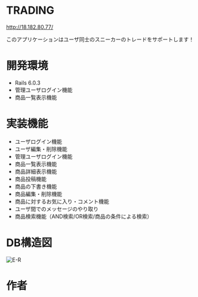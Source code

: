 # TRADING

http://18.182.80.77/

このアプリケーションはユーザ同士のスニーカーのトレードをサポートします！

# 開発環境
- Rails 6.0.3
- 管理ユーザログイン機能
- 商品一覧表示機能

# 実装機能
- ユーザログイン機能
- ユーザ編集・削除機能
- 管理ユーザログイン機能
- 商品一覧表示機能
- 商品詳細表示機能
- 商品投稿機能
- 商品の下書き機能
- 商品編集・削除機能
- 商品に対するお気に入り・コメント機能
- ユーザ間でのメッセージのやり取り
- 商品検索機能（AND検索/OR検索/商品の条件による検索）

# DB構造図
![E-R](https://user-images.githubusercontent.com/73473550/102683720-653ad400-4216-11eb-9fcc-d30b13072d8f.png)


# 作者
